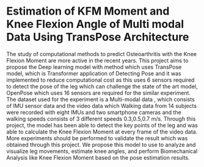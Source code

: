 # Estimation of KFM Moment and Knee Flexion Angle of Multi modal Data Using TransPose Architecture
The study of computational methods to predict Osteoarthritis with the Knee Flexion Moment are more active in the recent years. This project aims to propose the Deep learning model with method which uses TransPose model, which is Transformer application of Detecting Pose and it was implemented to reduce computational cost as this uses 6 sensors required to detect the pose of the leg which can challenge the state of the art model, OpenPose which uses 16 sensors are required for the similar experiment. The dataset used for the experiment is a Multi-modal data , which consists of IMU sensor data and the video data which Walking data from 14 subjects were recorded with eight IMUs and two smartphone cameras and the walking speeds consists of 3 different speeds 0.3,0.5,0.7 m/s. Through this project, the model has been able to detect the key points of the leg and was able to calculate the Knee Flexion Moment at every frame of the video data. More experiments should be performed to validate the result which was obtained through this project. We propose this model to use to analyze and visualize leg movements, estimate knee angles, and perform Biomechanical Analysis like Knee Flexion Moment based on the pose estimation results.
